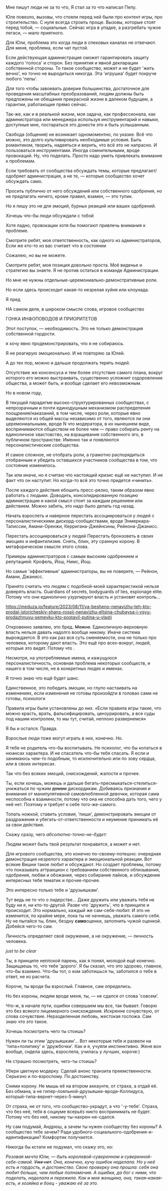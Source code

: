 Мне пишут люди не за то что,
Я стал за то что написал Пепу.

Юле повезло, вызовы, что стояли перед ней были про контент игры, про строительство. С нуля всегда строить проще.
Вызовы, которые стоят перед тобой, — социальные. Сейчас игра в упадке, а разгребать чужое легаси, — мало приятного.

Для Юли, проблема это когда люди в спековых каналах не отвечают.
Для меня, проблема, если чат пустой.

Если действующая администрация сможет гарантировать защиту каждого 'голоса' и сторон. Без принятия и явной декларации собственной стороны.
То такое сообщество, может и не будет 'жить вечно', но точно не выродиться никогда. Эта 'игрушка' будет покруче любого 'пепы'.

Для того чтобы завоевать доверие большинства, достаточное для проведения масштабных преобразований, людям должны быть предложены не обещания прекрасной жизни в далеком будущем, а гарантии, работающие прямо сейчас.

Так-же, как и в реальной жизни, моя задача, как профессионала, как администратора или менеджера используя инструментарий и навыки, доступные мне, постараться это донести это и быть услышанным.

Свобода (общения) не возникает одномоментно, по указке. Всё что можно, это долго культивировать необходимые условия. 
Быть романтиком, творить, надеяться и верить, что всё это не напрасно.
И пользоваться инструментами. Иногда сомнительными, вроде провокаций. 
Ну, что поделать. Просто надо уметь привлекать внимание к проблемам.



Если требовать от сообщества обсуждать темы, которые предлагает/одобряет администрация, а не те, — которые сообщество хочет обсуждать само.

Просить публично от него обсуждений или собственного одобрения, но не предлагать ничего, кроме правил, взамен, — это тупик.

Но я пишу это не для эмоций, бурных реакций или ваших одобрений.

Хочешь что-бы люди обсуждали с тобой 



Хотя ладно, провокации хотя бы помогают привлечь внимания к проблеме.



Смотрите ребят, моя ответственность, как одного из администраторов, 
Если же кто-то из вас считает что в состоянии

Сожалею, но вы не можете.

Смотрите ребят, моя позиция довольно проста. Моё виденье и стратегию вы знаете. Я не против остаться в команде Администрации. 

Но мне не нужны отдельные-церемониально-демонстративные роли.

Но если здесь происходит какая-то незрелая хуйня или клоунада.

Я пред

НА самом деле, в широком смысле слова, игровое сообщество

ГОНКА ИНФОПОВОДОВ И ПРИОРИТЕТОВ

Этот поступок, — необходимость.
Это не только демонстрация собственной гордости.

я хочу явно продемонстрировать, что я не собираюсь.

Я не реагирую эмоционально.
И не повторяю за Юлей.

А до тех пор, можно и дальше продолжать терять людей.

Отсутствие же консенсуса и тем более отсутствие самого плана, вокруг которого его можно выстраивать, существенно усложнит оздоровление общества, а может быть, и вообще сделает его невозможным.

Но в новом году, 

В текущей парадигме высоко-структурированных сообществах, с непрозрачным и почти единодушным механизмом распределения поощрения/наказаний, в том числе, через роли, которые явно выделяются из общей массы независимо от того, являются ли они церемониальными, вроде N что модератора, в их нынешнем виде, воспринимаются обществом не более чем — право собирать ренту на единоличное хвастовство, на взращивание собственного эго, в публичном пространстве.
Именно так и появляются персоналистические сообщества.

И самое сложное, не отобрать роли, а грамотно распорядиться отобранным и убедить оставшихся участников сообщества в том, что состояние изменилось.

Так или иначе, но я считаю что настоящий кризис ещё не наступил. И не факт что он наступит. Но когда-то всё это точно придется «чинить».


После каждого действия ебошить пресс-релиз, таким образом явно работать с людьми. Доводить, консолидированную позицию администрации и какой смысл стоит за каждым решением или действием. Можно забить, это надо было делать год назад.

Начать взрослеть и наверное перестать ассоциироваться у людей с персоналистическими дискорд-сообществами, вроде Энмеркара-Талиссии, Амани-Оренжи, Керригана-Джейнсины, Рейнона-Джанисс.

Перестать ассоциироваться у людей
Перестать бронзоветь в своих эмоциях и инфантилизме. Снять, блин, эту сранную корону. В метафорическом смысле этого слова.

Примеры администраторов с самым высоким одобрением и репутацией: Крофель, Йош, Нимс, Йош.

Но самые 'эффективные' администраторы, вы не поверите, — Рейнон, Амани, Джанисс.





Принято считать что людям с подобной-моей характеристикой нельзя доверять власть. Guardians of secrets, bodyguards of lies, espionage elite. Потому что они единолично узурпируют власть и установят контроль...

https://meduza.io/feature/2023/08/11/ya-besheno-nenavizhu-teh-kto-prodal-istoricheskiy-shans-rossii-nenavizhu-eltsina-chubaysa-i-vsyu-prodazhnuyu-semeyku-kto-postavil-putina-u-vlasti

Откровенно заявляю, это бред. ~~Можно~~. Единоличную-верховную власть нельзя давать надолго вообще никому.
Иначе система вырождается.
В это как раз вся суть сменяемости, она не только про человека, которому дают власть. Это ещё про всех-вокруг, людей, которые это видят.
Потому что .

Несмотря, на употребляемые имена, и кажущуюся персоналистичность, основная проблема некоторых сообществ, и нашего в том числе, не в конкретных людях и именах.

Я точно знаю что ещё будет шанс.

Единственное, это победить эмоции, но глупо настаивать на изменениях, если изменения не готовы произойдти в головах сами не готовы, психологи


Правила игры были установлены до них. «Если правила игры такие, что можно красть, врать, фальсифицировать, цензурировать, а все суды под нашим контролем, то мы тут, считай, неплохо развернемся»






Я бы и остался. Правда.

Взрослые люди тоже могут играть в них, конечно. Но.

Я тебе не родитель что-бы воспитывать. Не психолог, что бы копаться в нюансах характера. И не спасатель что-бы тебя спасать. Я если и занимаюсь чем-то подобным, то исключительно или по зову сердца, или в своих интересах.

Так что без всяких эмоций, снисхождений, жалости и прочее.

Ты, если хочешь, можешь и дальше бегать-пресмыкаться-стелиться-унижаться по чужим ~~домам~~ дискордикам. Добиваясь признания и внимания от манипулятивной самовлюбленной девочки, которая сама неспособна к взаимности, потому что она не способна дать того, чего у неё нет. Поэтому и требует к себе того-же-самого.

Топать ножкой, ставить условия, 'пиши', демонстрировать эмоции от раздражения и убегать-от-ответственности и неумение принимать её за свои действия.

Скажу сразу, чего *абсолютно-точно-не-будет:*


Людям может быть твой результат понравится, а может и нет.

Для игрового сообщества, это конечно по-своему-потешно: очередная демонстрация незрелого характера и эмоциональной реакции. Вот всякие Вишни такое любит и обсуждают. Но создает проблемы, потому что показывать аттракцион с требованием собственного облизывания, одобрения, любви и обожания, через собирание лайков, и обсуждение интересных тебе тематик и прочее-прочее.

Это интересно только тебе и 'друзьяшкам'.

Тут ведь не то что о лидерстве... Даже дружить или уважать тебя не буду ни я, ни кто-то-другой. Разве что 'дружить', что в принципе и происходит. Это нормально, каждый же сам-себя-любит. И это не изменится, по крайне мере, пока ты не начнешь, уважать самого себя. Ну не пытайся ты, блин, бездну **само**оценки, заполнить чужой оценкой. Добейся чего-то сам.

Личность определяет своё окружение, а не окружение, — личность человека.



*just to be clear*

Ты, в принципе неплохой парень, как я понял, молодой ещё конечно. Защищаешь то, что тебе 'дорого'. Я бы сказал, что это здорово, главное, что-бы взаимно. Что-бы тот, о ком заботишься ты, заботился о тебе в ответ, не из расчета.

Короче, ты вроде бы взрослый. Главное, сам определись.

Но без короны, людям вроде меня, ты, — не сдался от слова 'совсем'.

Что-ж, в начале пути, ошибки совершаем мы все, так бывает. Говорю это без всякого лицемерного снисхождения. Искренне сочувствую, от слова сочувствие. Неразделенная любовь, жестокая госпожа. Сам знаю что это такое.

Хочешь посмотреть чего ты стоишь?

Нужен ли ты этим 'друзьяшкам'... Вот некоторые тебя и развели на 'типа+политику' и 'дружбочки'. Как и я, учуяли инстинктивно. Женя вон вообще, сидела здесь, взрослела, училась у лучших, короче:)

Не страшно посмотреть, чего-ты стоишь?

Убери цветную модерку.
Сделай анонс транзита преемственности. Серьезно и по-взрослому. По достоинству.

Сними корону.
Не мышь её на втором аккаунте, от страха, а отдай её. Без обмана, а не гипер-лояльной-друзьяшке-вроде-Коллидуса, который-типа-вернет-через-5-минут.

От страха, не от того, что сообщество-украдут, а что '-у-тебя'.
Страха, что без неё, тебя в социуме всерьёз никто воспринимать не будет. Потому что без неё, никому ты-нахрен-не-сдался.

Ну сам подумай, Андрюш, а зачем ты нужен сообществу без короны? А сообщество тебе зачем? Ради удобного-социального-одобрения-и-идентификации? Комфортик получается.

Никогда бы кстати не подумал, что скажу это, но:

*Розовая мечта Юли, — быть королевой-суверенном и суверенной-себе-самой. ~~Уже нет~~. Она, конечно, кучу ошибок наделала. Но у неё есть и гордость, и достоинство. Свою проверку она прошла: себя она любит больше, чем любые полномочия. А ошибки, да бог с ними, что поделать, наделала и пережила. Как и моя женщина, она, такая-какая-есть, и хозяйка и боец - уважаю её за это.*






